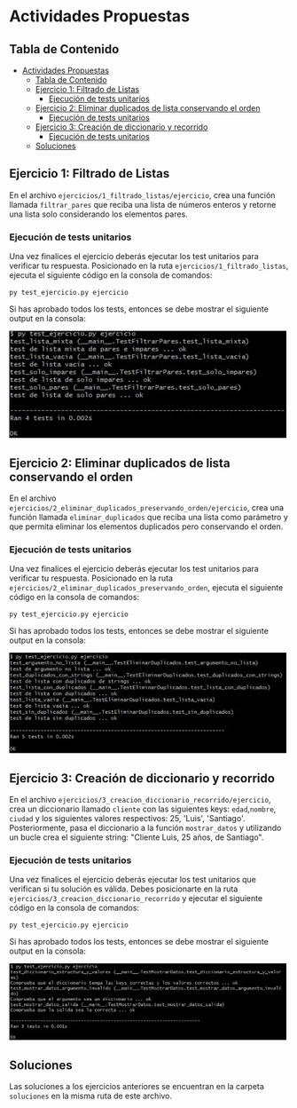 # Actividades Propuestas

## Tabla de Contenido

- [Actividades Propuestas](#actividades-propuestas)
  - [Tabla de Contenido](#tabla-de-contenido)
  - [Ejercicio 1: Filtrado de Listas](#ejercicio-1-filtrado-de-listas)
    - [Ejecución de tests unitarios](#ejecución-de-tests-unitarios)
  - [Ejercicio 2: Eliminar duplicados de lista conservando el orden](#ejercicio-2-eliminar-duplicados-de-lista-conservando-el-orden)
    - [Ejecución de tests unitarios](#ejecución-de-tests-unitarios-1)
  - [Ejercicio 3: Creación de diccionario y recorrido](#ejercicio-3-creación-de-diccionario-y-recorrido)
    - [Ejecución de tests unitarios](#ejecución-de-tests-unitarios-2)
  - [Soluciones](#soluciones)

## Ejercicio 1: Filtrado de Listas

En el archivo `ejercicios/1_filtrado_listas/ejercicio`, crea una función llamada `filtrar_pares` que reciba una lista de números enteros y retorne una lista solo considerando los elementos pares.

### Ejecución de tests unitarios

Una vez finalices el ejercicio deberás ejecutar los test unitarios para verificar tu respuesta. Posicionado en la ruta `ejercicios/1_filtrado_listas`, ejecuta el siguiente código en la consola de comandos:

```
py test_ejercicio.py ejercicio
```

Si has aprobado todos los tests, entonces se debe mostrar el siguiente output en la consola:

![Resultado Tests Filtrado de Listas](./ejercicios/1_fitrado_listas/resultado_test_filtrado_pares.webp)

## Ejercicio 2: Eliminar duplicados de lista conservando el orden

En el archivo `ejercicios/2_eliminar_duplicados_preservando_orden/ejercicio`, crea una función llamada `eliminar_duplicados` que reciba una lista como parámetro y que permita eliminar los elementos duplicados pero conservando el orden.

### Ejecución de tests unitarios

Una vez finalices el ejercicio deberás ejecutar los test unitarios para verificar tu respuesta. Posicionado en la ruta `ejercicios/2_eliminar_duplicados_preservando_orden`, ejecuta el siguiente código en la consola de comandos:

```
py test_ejercicio.py ejercicio
```

Si has aprobado todos los tests, entonces se debe mostrar el siguiente output en la consola:

![Resultado Tests Eliminar Duplicados](./ejercicios/2_eliminar_duplicados_preservando_orden/resultado_test_eliminar_duplicados.webp)

## Ejercicio 3: Creación de diccionario y recorrido

En el archivo `ejercicios/3_creacion_diccionario_recorrido/ejercicio`, crea un diccionario llamado `cliente` con las siguientes keys: `edad`,`nombre`, `ciudad` y los siguientes valores respectivos: 25, 'Luis', 'Santiago'. Posteriormente, pasa el diccionario a la función `mostrar_datos` y utilizando un bucle crea el siguiente string: "Cliente Luis, 25 años, de Santiago".

### Ejecución de tests unitarios

Una vez finalices el ejercicio deberás ejecutar los test unitarios que verifican si tu solución es válida. Debes posicionarte en la ruta `ejercicios/3_creacion_diccionario_recorrido` y ejecutar el siguiente código en la consola de comandos:

```
py test_ejercicio.py ejercicio
```

Si has aprobado todos los tests, entonces se debe mostrar el siguiente output en la consola:

![Resultado Tests Diccionario](./ejercicios/3_creacion_diccionario_recorrido/resultado_test_diccionario.webp)

## Soluciones

Las soluciones a los ejercicios anteriores se encuentran en la carpeta `soluciones` en la misma ruta de este archivo.
